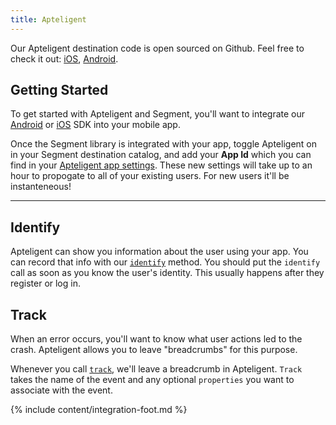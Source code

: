 ```yaml
---
title: Apteligent
---
```


Our Apteligent destination code is open sourced on Github. Feel free to check it out: [iOS](https://github.com/segment-integrations/analytics-ios-integration-crittercism), [Android](https://github.com/segment-integrations/analytics-android-integration-crittercism).

## Getting Started

To get started with Apteligent and Segment, you'll want to integrate our [Android](/docs/sources/mobile/android/) or [iOS](/docs/sources/mobile/ios/) SDK into your mobile app.

Once the Segment library is integrated with your app, toggle Apteligent on in your Segment destination catalog, and add your **App Id** which you can find in your [Apteligent app settings](https://app.apteligent.com/developers/login). These new settings will take up to an hour to propogate to all of your existing users. For new users it'll be instanteneous!

- - -


## Identify

Apteligent can show you information about the user using your app. You can record that info with our [`identify`](/docs/spec/identify/) method. You should put the `identify` call as soon as you know the user's identity. This usually happens after they register or log in.


## Track

When an error occurs, you'll want to know what user actions led to the crash. Apteligent allows you to leave "breadcrumbs" for this purpose.

Whenever you call [`track`](/docs/spec/track/), we'll leave a breadcrumb in Apteligent. `Track` takes the name of the event and any optional `properties` you want to associate with the event.

{% include content/integration-foot.md %}
